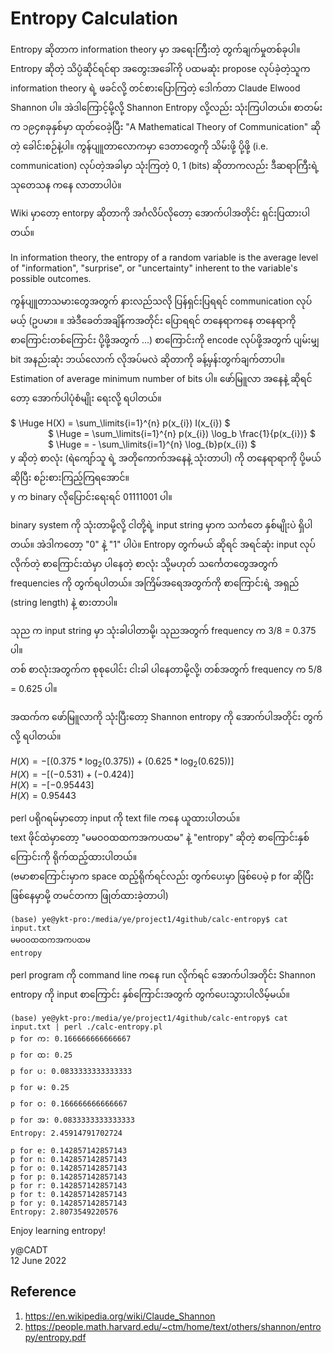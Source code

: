 # Entropy Calculation

Entropy ဆိုတာက information theory မှာ အရေးကြီးတဲ့ တွက်ချက်မှုတစ်ခုပါ။ Entropy ဆိုတဲ့ သိပ္ပံဆိုင်ရင်ရာ အတွေးအခေါ်ကို ပထမဆုံး propose လုပ်ခဲ့တဲ့သူက information theory ရဲ့ ဖခင်လို့ တင်စားပြောကြတဲ့ ဒေါက်တာ Claude Elwood Shannon ပါ။ အဲဒါကြောင့်မို့လို့ Shannon Entropy လို့လည်း သုံးကြပါတယ်။ စာတမ်းက ၁၉၄၈ခုနှစ်မှာ ထုတ်ဝေခဲ့ပြီး "A Mathematical Theory of Communication" ဆိုတဲ့ ခေါင်းစဉ်နဲ့ပါ။ ကွန်ပျူတာလောကမှာ ဒေတာတွေကို သိမ်းဖို့ ပို့ဖို့ (i.e. communication) လုပ်တဲ့အခါမှာ သုံးကြတဲ့ 0, 1 (bits) ဆိုတာကလည်း ဒီဆရာကြီးရဲ့ သုတေသန ကနေ လာတာပါပဲ။     

Wiki မှာတော့ entorpy ဆိုတာကို အင်္ဂလိပ်လိုတော့ အောက်ပါအတိုင်း ရှင်းပြထားပါတယ်။  

In information theory, the entropy of a random variable is the average level of "information", "surprise", or "uncertainty" inherent to the variable's possible outcomes.  

ကွန်ပျူတာသမားတွေအတွက် နားလည်သလို ပြန်ရှင်းပြရရင် communication လုပ်မယ့် (ဥပမာ။ ။ အဲဒီခေတ်အချိန်ကအတိုင်း ပြောရရင် တနေရာကနေ တနေရာကို စာကြောင်းတစ်ကြောင်း ပို့ဖို့အတွက် ...) စာကြောင်းကို encode လုပ်ဖို့အတွက် ပျမ်းမျှ bit အနည်းဆုံး ဘယ်လောက် လိုအပ်မလဲ ဆိုတာကို ခန့်မှန်းတွက်ချက်တာပါ။ Estimation of average minimum number of bits ပါ။ ဖော်မြူလာ အနေနဲ့ ဆိုရင်တော့ အောက်ပါပုံစံမျိုး ရေးလို့ ရပါတယ်။  

$ \Huge H(X) = \sum_\limits{i=1}^{n} p(x_{i}) I(x_{i}) $   
&ensp;&ensp;&ensp;&ensp;&ensp;&ensp;&ensp;&ensp; $ \Huge = \sum_\limits{i=1}^{n} p(x_{i}) \log_b \frac{1}{p(x_{i})} $   
&ensp;&ensp;&ensp;&ensp;&ensp;&ensp;&ensp;&ensp; $ \Huge = - \sum_\limits{i=1}^{n} \log_{b}p(x_{i}) $    
y ဆိုတဲ့ စာလုံး (ရဲကျော်သူ ရဲ့ အတိုကောက်အနေနဲ့ သုံးတာပါ) ကို တနေရာရာကို ပို့မယ် ဆိုပြီး စဉ်းစားကြည့်ကြရအောင်။  
y က binary လိုပြောင်းရေးရင် 01111001 ပါ။  

binary system ကို သုံးတာမို့လို့ ငါတို့ရဲ့ input string မှာက သင်္ကတေ နှစ်မျိုးပဲ ရှိပါတယ်။ အဲဒါကတော့ "0" နဲ့ "1" ပါပဲ။
Entropy တွက်မယ် ဆိုရင် အရင်ဆုံး input လုပ်လိုက်တဲ့ စာကြောင်းထဲမှာ ပါနေတဲ့ စာလုံး သို့မဟုတ် သင်္ကေတတွေအတွက် frequencies ကို တွက်ရပါတယ်။ အကြိမ်အရေအတွက်ကို စာကြောင်းရဲ့ အရှည် (string length) နဲ့ စားတာပါ။    

သုည က input string မှာ သုံးခါပါတာမို့၊ သုညအတွက် frequency က 3/8 = 0.375 ပါ။  
တစ် စာလုံးအတွက်က စုစုပေါင်း ငါးခါ ပါနေတာမို့လို့၊ တစ်အတွက် frequency က 5/8 = 0.625 ပါ။   

အထက်က ဖော်မြူလာကို သုံးပြီးတော့ Shannon entropy ကို အောက်ပါအတိုင်း တွက်လို့ ရပါတယ်။  

$H(X) = -[(0.375*\log_{2}(0.375))+(0.625*\log_{2}(0.625))]$  
$H(X) = -[(-0.531)+(-0.424)]$  
$H(X) = -[-0.95443]$  
$H(X) = 0.95443$  

perl ပရိုဂရမ်မှာတော့ input ကို text file ကနေ ယူထားပါတယ်။  
text ဖိုင်ထဲမှာတော့ "မမဝဝထထကအကပထမ" နဲ့ "entropy" ဆိုတဲ့ စာကြောင်းနှစ်ကြောင်းကို ရိုက်ထည့်ထားပါတယ်။  
(ဗမာစာကြောင်းမှာက space ထည့်ရိုက်ရင်လည်း တွက်ပေးမှာ ဖြစ်ပေမဲ့ p for  ဆိုပြီး ဖြစ်နေမှာမို့ တမင်တကာ ဖြုတ်ထားခဲ့တာပါ)  
```
(base) ye@ykt-pro:/media/ye/project1/4github/calc-entropy$ cat input.txt 
မမဝဝထထကအကပထမ
entropy
```

perl program ကို command line ကနေ run လိုက်ရင် အောက်ပါအတိုင်း Shannon entropy ကို input စာကြောင်း နှစ်ကြောင်းအတွက် တွက်ပေးသွားပါလိမ့်မယ်။  

```
(base) ye@ykt-pro:/media/ye/project1/4github/calc-entropy$ cat input.txt | perl ./calc-entropy.pl 
p for က: 0.166666666666667
p for ထ: 0.25
p for ပ: 0.0833333333333333
p for မ: 0.25
p for ဝ: 0.166666666666667
p for အ: 0.0833333333333333
Entropy: 2.45914791702724

p for e: 0.142857142857143
p for n: 0.142857142857143
p for o: 0.142857142857143
p for p: 0.142857142857143
p for r: 0.142857142857143
p for t: 0.142857142857143
p for y: 0.142857142857143
Entropy: 2.8073549220576
```

Enjoy learning entropy!  

y@CADT  
12 June 2022  
 
## Reference

1. https://en.wikipedia.org/wiki/Claude_Shannon
2. https://people.math.harvard.edu/~ctm/home/text/others/shannon/entropy/entropy.pdf

